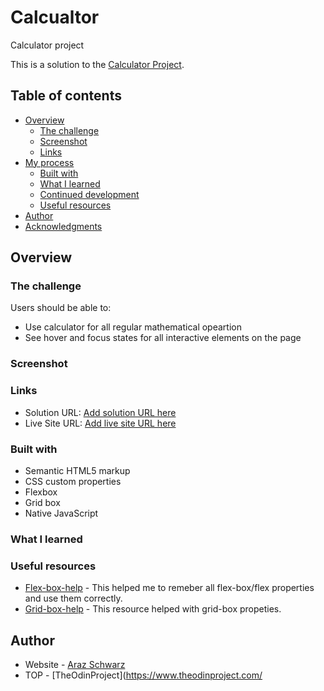 # Calcualtor
Calculator project

This is a solution to the [Calculator Project](hhttps://www.theodinproject.com/lessons/foundations-calculator).

## Table of contents

- [Overview](#overview)
  - [The challenge](#the-challenge)
  - [Screenshot](#screenshot)
  - [Links](#links)
- [My process](#my-process)
  - [Built with](#built-with)
  - [What I learned](#what-i-learned)
  - [Continued development](#continued-development)
  - [Useful resources](#useful-resources)
- [Author](#author)
- [Acknowledgments](#acknowledgments)

## Overview

### The challenge

Users should be able to:

- Use calculator for all regular mathematical opeartion
- See hover and focus states for all interactive elements on the page

### Screenshot



### Links

- Solution URL: [Add solution URL here](https://your-solution-url.com)
- Live Site URL: [Add live site URL here](https://your-live-site-url.com)


### Built with

- Semantic HTML5 markup
- CSS custom properties
- Flexbox
- Grid box
- Native JavaScript 


### What I learned



### Useful resources

- [Flex-box-help](https://flexbox.malven.co/) - This helped me to remeber all flex-box/flex properties and use them correctly.
- [Grid-box-help](https://grid.malven.co/) - This resource helped with grid-box propeties.


## Author

- Website - [Araz Schwarz](https://www.linkedin.com/in/dmdschwarz/)
- TOP - [TheOdinProject](https://www.theodinproject.com/

